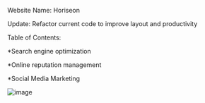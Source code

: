 Website Name: Horiseon


Update: Refactor current code to improve layout and productivity

Table of Contents:

*Search engine optimization

*Online reputation management

*Social Media Marketing

![image](https://user-images.githubusercontent.com/122586416/216746866-6a22cdcb-baa1-48a6-a0ff-877a10ebcf04.png)
